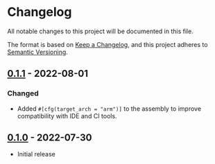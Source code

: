 # Changelog
All notable changes to this project will be documented in this file.

The format is based on [Keep a Changelog](https://keepachangelog.com/en/1.0.0/),
and this project adheres to [Semantic Versioning](https://semver.org/spec/v2.0.0.html).

## [0.1.1] - 2022-08-01
### Changed
- Added `#[cfg(target_arch = "arm")]` to the assembly to improve compatibility with IDE and CI tools.

## [0.1.0] - 2022-07-30
- Initial release

[Unreleased]: https://github.com/newAM/p256-cm4/compare/v0.1.1...HEAD
[0.1.1]: https://github.com/newAM/p256-cm4/releases/tag/v0.1.1
[0.1.0]: https://github.com/newAM/p256-cm4/releases/tag/v0.1.0

